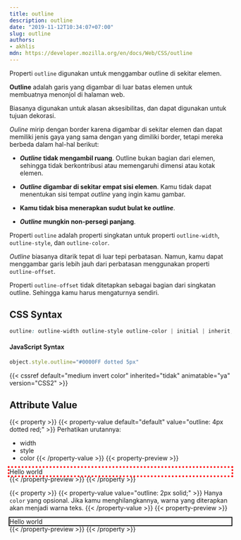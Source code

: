 ```yaml
---
title: outline
description: outline
date: "2019-11-12T10:34:07+07:00"
slug: outline
authors:
- akhlis
mdn: https://developer.mozilla.org/en/docs/Web/CSS/outline
---
```


Properti `outline` digunakan untuk menggambar outline di sekitar elemen.

__Outline__ adalah garis yang digambar di luar batas elemen untuk membuatnya menonjol di halaman web.

Biasanya digunakan untuk alasan aksesibilitas, dan dapat digunakan untuk tujuan dekorasi.

_Ouline_ mirip dengan border karena digambar di sekitar elemen dan dapat memiliki jenis gaya yang sama dengan yang
dimiliki border, tetapi mereka berbeda dalam hal-hal berikut:

- __*Outline* tidak mengambil ruang__. Outline bukan bagian dari elemen, sehingga tidak berkontribusi atau memengaruhi
dimensi atau kotak elemen.

- __*Outline* digambar di sekitar empat sisi elemen__. Kamu tidak dapat menentukan sisi tempat _outline_ yang ingin kamu
gambar.

- __Kamu tidak bisa menerapkan sudut bulat ke *outline*__.

- __*Outline* mungkin non-persegi panjang__.

Properti `outline` adalah properti singkatan untuk properti `outline-width`, `outline-style`, dan `outline-color`.

_Outline_ biasanya ditarik tepat di luar tepi perbatasan. Namun, kamu dapat menggambar garis lebih jauh dari perbatasan
menggunakan properti `outline-offset`.

Properti `outline-offset` tidak ditetapkan sebagai bagian dari singkatan outline. Sehingga kamu harus mengaturnya
sendiri.

## CSS Syntax
```css
outline: outline-width outline-style outline-color | initial | inherit;
```

#### JavaScript Syntax
```js
object.style.outline="#0000FF dotted 5px"
```
{{< cssref default="medium invert color" inherited="tidak" animatable="ya" version="CSS2" >}}

## Attribute Value

{{< property >}}
{{< property-value default="default" value="outline: 4px dotted red;" >}}
Perhatikan urutannya:
- width
- style
- color
{{< /property-value >}}
{{< property-preview >}}
<div class="property__example outline p-4" id="outline-4px-dotted-red">Hello world</div>
{{< /property-preview >}}
{{< /property >}}

{{< property >}}
{{< property-value value="outline: 2px solid;" >}}
Hanya `color` yang opsional. Jika kamu menghilangkannya, warna yang diterapkan akan menjadi warna teks.
{{< /property-value >}}
{{< property-preview >}}
<div class="property__example outline p-4" id="outline-2px-solid">Hello world</div>
{{< /property-preview >}}
{{< /property >}}

<style type="text/css">
  #outline-4px-dotted-red {
    outline: 4px dotted red;
  }

  #outline-2px-solid {
    outline: 2px solid;
  }
</style>